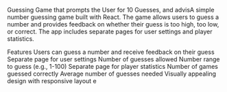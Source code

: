 Guessing Game that prompts the User for 10 Guesses, and advisA simple number guessing game built with React. The game allows users to guess a number and provides feedback on whether their guess is too high, too low, or correct. The app includes separate pages for user settings and player statistics.

Features
Users can guess a number and receive feedback on their guess
Separate page for user settings
Number of guesses allowed
Number range to guess (e.g., 1-100)
Separate page for player statistics
Number of games guessed correctly
Average number of guesses needed
Visually appealing design with responsive layout
e
